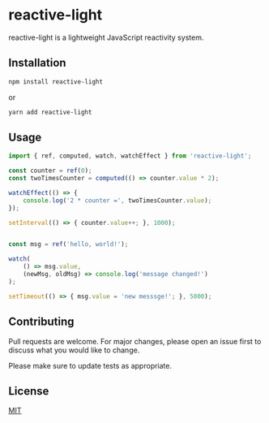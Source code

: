 # reactive-light

reactive-light is a lightweight JavaScript reactivity system.

## Installation

```bash
npm install reactive-light
```

or

```bash
yarn add reactive-light
```

## Usage

```javascript
import { ref, computed, watch, watchEffect } from 'reactive-light';

const counter = ref(0);
const twoTimesCounter = computed(() => counter.value * 2);

watchEffect(() => {
    console.log('2 * counter =', twoTimesCounter.value);
});

setInterval(() => { counter.value++; }, 1000);


const msg = ref('hello, world!');

watch(
    () => msg.value,
    (newMsg, oldMsg) => console.log('message changed!')
);

setTimeout(() => { msg.value = 'new messsge!'; }, 5000);
```

## Contributing
Pull requests are welcome. For major changes, please open an issue first to discuss what you would like to change.

Please make sure to update tests as appropriate.

## License
[MIT](https://choosealicense.com/licenses/mit/)